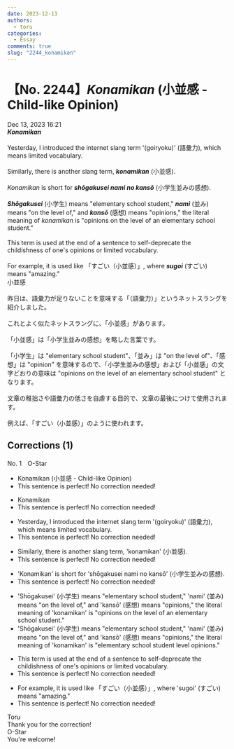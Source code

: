 ```yaml
---
date: 2023-12-13
authors:
  - toru
categories:
  - Essay
comments: true
slug: "2244_konamikan"
---
```


# 【No. 2244】<strong><em>Konamikan</strong></em> (小並感 - Child-like Opinion)
<div class="date">Dec 13, 2023 16:21</div>
<div id="post"><div id="body_show_ori">
<strong><em>Konamikan</strong></em><br/><br/>Yesterday, I introduced the internet slang term '(goiryoku)' (語彙力), which means limited vocabulary.<br/><br/>Similarly, there is another slang term, <strong><em>konamikan</em></strong> (小並感).<br/><br/><em>Konamikan</em> is short for <strong><em>shōgakusei nami no kansō</em></strong> (小学生並みの感想).<br/><br/><strong><em>Shōgakusei</em></strong> (小学生) means "elementary school student," <strong><em>nami</em></strong> (並み) means "on the level of," and <strong><em>kansō</em></strong> (感想) means "opinions," the literal meaning of <em>konamikan</em> is "opinions on the level of an elementary school student."<br/><br/>This term is used at the end of a sentence to self-deprecate the childishness of one's opinions or limited vocabulary.<br/><br/>For example, it is used like 「すごい（小並感）」, where <strong><em>sugoi</em></strong> (すごい) means "amazing."
</div></div>

<!-- more -->

<div id="post_ja"><div id="body_show_mo">
小並感<br/><br/>昨日は、語彙力が足りないことを意味する「（語彙力）」というネットスラングを紹介しました。<br/><br/>これとよく似たネットスラングに、「小並感」があります。<br/><br/>「小並感」は「小学生並みの感想」を略した言葉です。<br/><br/>「小学生」は "elementary school student"、「並み」は "on the level of"、「感想」は "opinion" を意味するので、「小学生並みの感想」および「小並感」の文字どおりの意味は "opinions on the level of an elementary school student" となります。<br/><br/>文章の稚拙さや語彙力の低さを自虐する目的で、文章の最後につけて使用されます。<br/><br/>例えば、「すごい（小並感）」のように使われます。
</div></div>

## Corrections (1)
<div id="block"><div class="first_name"> No. 1　<span class="just_name">O-Star</span></div><div id="block2">
<ul class="correction_field">
<li class="incorrect">Konamikan (小並感 - Child-like Opinion)</li>
<li class="corrected perfect">This sentence is perfect! No correction needed!</li>
</ul>
<ul class="correction_field">
<li class="incorrect">Konamikan</li>
<li class="corrected perfect">This sentence is perfect! No correction needed!</li>
</ul>
<ul class="correction_field">
<li class="incorrect">Yesterday, I introduced the internet slang term '(goiryoku)' (語彙力), which means limited vocabulary.</li>
<li class="corrected perfect">This sentence is perfect! No correction needed!</li>
</ul>
<ul class="correction_field">
<li class="incorrect">Similarly, there is another slang term, 'konamikan' (小並感).</li>
<li class="corrected perfect">This sentence is perfect! No correction needed!</li>
</ul>
<ul class="correction_field">
<li class="incorrect">'Konamikan' is short for 'shōgakusei nami no kansō' (小学生並みの感想).</li>
<li class="corrected perfect">This sentence is perfect! No correction needed!</li>
</ul>
<ul class="correction_field">
<li class="incorrect">'Shōgakusei' (小学生) means "elementary school student," 'nami' (並み) means "on the level of," and 'kansō' (感想) means "opinions," the literal meaning of 'konamikan' is "opinions on the level of an elementary school student."</li>
<li class="corrected correct">
'Shōgakusei' (小学生) means "elementary school student," 'nami' (並み) means "on the level of," and 'kansō' (感想) means "opinions," the literal meaning of 'konamikan' is <span class="f_bold">"elementary school student level opinions."</span>
</li>
</ul>
<ul class="correction_field">
<li class="incorrect">This term is used at the end of a sentence to self-deprecate the childishness of one's opinions or limited vocabulary.</li>
<li class="corrected perfect">This sentence is perfect! No correction needed!</li>
</ul>
<ul class="correction_field">
<li class="incorrect">For example, it is used like 「すごい（小並感）」, where 'sugoi' (すごい) means "amazing."</li>
<li class="corrected perfect">This sentence is perfect! No correction needed!</li>
</ul>
</div><div class="name"><span class="just_name">Toru</span><br>
Thank you for the correction!
</div>
<div class="name"><span class="just_name">O-Star</span><br>
You're welcome!
</div>
</div>
